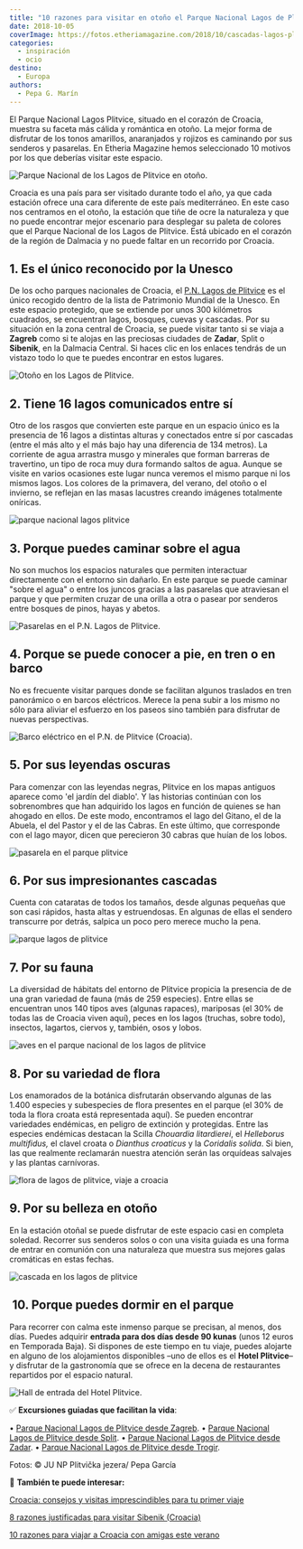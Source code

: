 ```yaml
---
title: "10 razones para visitar en otoño el Parque Nacional Lagos de Plitvice (Croacia)"
date: 2018-10-05
coverImage: https://fotos.etheriamagazine.com/2018/10/cascadas-lagos-plitvice-e1653808488782.jpg
categories: 
  - inspiración
  - ocio
destino: 
  - Europa
authors: 
  - Pepa G. Marín
---
```


El Parque Nacional Lagos Plitvice, situado en el corazón de Croacia, muestra su faceta 
más cálida y romántica en otoño. La mejor forma de disfrutar de los tonos amarillos, 
anaranjados y rojizos es caminando por sus senderos y pasarelas. En Etheria Magazine 
hemos seleccionado 10 motivos por los que deberías visitar este espacio. 

![Parque Nacional de los Lagos de Plitvice en otoño.](https://fotos.etheriamagazine.com/2018/10/croacia-parque-nacional-lagos-plitvice.jpg "Parque Nacional de los Lagos de Plitvice en otoño.")

Croacia es una país para ser visitado durante todo el año, ya que cada estación ofrece 
una cara diferente de este país mediterráneo. En este caso nos centramos en el otoño, la 
estación que tiñe de ocre la naturaleza y que no puede encontrar mejor escenario para 
desplegar su paleta de colores que el Parque Nacional de los Lagos de Plitvice. Está 
ubicado en el corazón de la región de Dalmacia y no puede faltar en un recorrido por 
Croacia. 

## 1\. Es el único reconocido por la Unesco

De los ocho parques nacionales de Croacia, el [P.N. Lagos de 
Plitvice](https://www.parkovihrvatske.hr/national-park-plitvice-lakes) es el único 
recogido dentro de la lista de Patrimonio Mundial de la Unesco. En este espacio 
protegido, que se extiende por unos 300 kilómetros cuadrados, se encuentran lagos, 
bosques, cuevas y cascadas. Por su situación en la zona central de Croacia, se puede 
visitar tanto si se viaja a **Zagreb** como si te alojas en las preciosas ciudades de 
**Zadar**, Split o **Sibenik**, en la Dalmacia Central. Si haces clic en los enlaces 
tendrás de un vistazo todo lo que te puedes encontrar en estos lugares. 

![Otoño en los Lagos de Plitvice.](https://fotos.etheriamagazine.com/2018/10/lagos-de-plitvice-croacia.jpg "Otoño en los Lagos de Plitvice.")

## 2\. Tiene 16 lagos comunicados entre sí

Otro de los rasgos que convierten este parque en un espacio único es la presencia de 16 
lagos a distintas alturas y conectados entre sí por cascadas (entre el más alto y el más 
bajo hay una diferencia de 134 metros). La corriente de agua arrastra musgo y minerales 
que forman barreras de travertino, un tipo de roca muy dura formando saltos de agua. 
Aunque se visite en varios ocasiones este lugar nunca veremos el mismo parque ni los 
mismos lagos. Los colores de la primavera, del verano, del otoño o el invierno, se 
reflejan en las masas lacustres creando imágenes totalmente oníricas. 

![parque nacional lagos plitvice](https://fotos.etheriamagazine.com/2018/10/plitvicka-jezera.jpg "16 lagos a distintas alturas y comunicados entre sí.")

## 3\. Porque puedes caminar sobre el agua

No son muchos los espacios naturales que permiten interactuar directamente con el 
entorno sin dañarlo. En este parque se puede caminar "sobre el agua" o entre los juncos 
gracias a las pasarelas que atraviesan el parque y que permiten cruzar de una orilla a 
otra o pasear por senderos entre bosques de pinos, hayas y abetos. 

![Pasarelas en el P.N. Lagos de Plitvice.](https://fotos.etheriamagazine.com/2018/10/Pasarelas-plitvice-croacia.jpg "Pasarelas en el P.N. Lagos de Plitvice.")

## 4\. Porque se puede conocer a pie, en tren o en barco

No es frecuente visitar parques donde se facilitan algunos traslados en tren panorámico 
o en barcos eléctricos. Merece la pena subir a los mismo no sólo para aliviar el 
esfuerzo en los paseos sino también para disfrutar de nuevas perspectivas. 

![Barco eléctrico en el P.N. de Plitvice (Croacia).](https://fotos.etheriamagazine.com/2018/10/barco-plitvice-croacia.jpg "Barco eléctrico en el P.N. de Plitvice (Croacia).")

## 5\. Por sus leyendas oscuras

Para comenzar con las leyendas negras, Plitvice en los mapas antiguos aparece como 'el 
jardín del diablo'. Y las historias continúan con los sobrenombres que han adquirido los 
lagos en función de quienes se han ahogado en ellos. De este modo, encontramos el lago 
del Gitano, el de la Abuela, el del Pastor y el de las Cabras. En este último, que 
corresponde con el lago mayor, dicen que perecieron 30 cabras que huían de los lobos. 

![pasarela en el parque plitvice](https://fotos.etheriamagazine.com/2018/10/bosque-plitvicka-jezera.jpg "Rincones misteriosos en el parque.")

## 6\. Por sus impresionantes cascadas

Cuenta con cataratas de todos los tamaños, desde algunas pequeñas que son casi rápidos, 
hasta altas y estruendosas. En algunas de ellas el sendero transcurre por detrás, 
salpica un poco pero merece mucho la pena. 

![parque lagos de plitvice](https://fotos.etheriamagazine.com/2018/10/cascadas-lagos-plitvice.jpg "Vista de las cascadas desde un plano superior.")

## 7\. Por su fauna

La diversidad de hábitats del entorno de Plitvice propicia la presencia de de una gran 
variedad de fauna (más de 259 especies). Entre ellas se encuentran unos 140 tipos aves 
(algunas rapaces), mariposas (el 30% de todas las de Croacia viven aquí), peces en los 
lagos (truchas, sobre todo), insectos, lagartos, ciervos y, también, osos y lobos. 

![aves en el parque nacional de los lagos de plitvice](https://fotos.etheriamagazine.com/2018/10/fauna-plitvicka-jezera.jpg "En este espacio viven más de 140 tipos de aves.")

## 8\. Por su variedad de flora

Los enamorados de la botánica disfrutarán observando algunas de las 1.400 especies y 
subespecies de flora presentes en el parque (el 30% de toda la flora croata está 
representada aquí). Se pueden encontrar variedades endémicas, en peligro de extinción y 
protegidas. Entre las especies endémicas destacan la Scilla _Chouardia litardierei_, el 
_Helleborus multifidus,_ el clavel croata o _Dianthus croaticus_ y la _Coridalis 
solida_. Si bien, las que realmente reclamarán nuestra atención serán las orquídeas 
salvajes y las plantas carnívoras. 

![flora de lagos de plitvice, viaje a croacia](https://fotos.etheriamagazine.com/2018/10/Plitvice-croacia-plitvicka-jezera.jpg "El 30% de la flora croata se encuentra en el P.N. Lagos de Plitvice.")

## 9\. Por su belleza en otoño

En la estación otoñal se puede disfrutar de este espacio casi en completa soledad. 
Recorrer sus senderos solos o con una visita guiada es una forma de entrar en comunión 
con una naturaleza que muestra sus mejores galas cromáticas en estas fechas. 

![cascada en los lagos de plitvice](https://fotos.etheriamagazine.com/2018/10/lagos-plitvice-croacia.jpg "La naturaleza viste sus mejores galas en otoño.")

##  10. Porque puedes dormir en el parque

Para recorrer con calma este inmenso parque se precisan, al menos, dos días. Puedes 
adquirir **entrada para dos días desde 90 kunas** (unos 12 euros en Temporada Baja). Si 
dispones de este tiempo en tu viaje, puedes alojarte en alguno de los alojamientos 
disponibles –uno de ellos es el **Hotel Plitvice**– y disfrutar de la gastronomía que se 
ofrece en la decena de restaurantes repartidos por el espacio natural. 

![Hall de entrada del Hotel Plitvice.](https://fotos.etheriamagazine.com/2018/10/hotel-parque-plitvice.jpg "© Hall de entrada del Hotel Plitvice.")

✅ **Excursiones guiadas que facilitan la vida**: 

• [Parque Nacional Lagos de Plitvice desde 
Zagreb](https://www.civitatis.com/es/zagreb/excursion-lagos-plitvice/?aid=10211). • [Parque 
Nacional Lagos de Plitvice desde 
Split](https://www.civitatis.com/es/split/excursion-lagos-plitvice/?aid=10211). • [Parque 
Nacional Lagos de Plitvice desde 
Zadar](https://www.civitatis.com/es/zadar/excursion-lagos-plitvice/?aid=10211). • [Parque 
Nacional Lagos de Plitvice desde 
Trogir](https://www.civitatis.com/es/trogir/excursion-lagos-plitvice/?aid=10211). 

Fotos: © JU NP Plitvička jezera/ Pepa García 

📌 **También te puede interesar:** 

[Croacia: consejos y visitas imprescindibles para tu primer 
viaje](https://etheriamagazine.com/2021/01/22/viaje-a-croacia-como-organizar-que-ver-hacer/) 

[8 razones justificadas para visitar Sibenik 
(Croacia)](https://etheriamagazine.com/2020/08/13/que-ver-hacer-sibenik-parque-krka/) 

[10 razones para viajar a Croacia con amigas este 
verano](https://etheriamagazine.com/2019/07/17/10-razones-para-viajar-con-amigas-a-croacia/)
